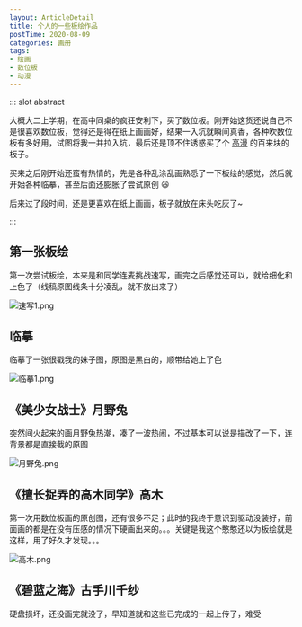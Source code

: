 ```yaml
---
layout: ArticleDetail
title: 个人的一些板绘作品
postTime: 2020-08-09
categories: 画册
tags:
- 绘画
- 数位板
- 动漫
---
```


::: slot abstract

大概大二上学期，在高中同桌的疯狂安利下，买了数位板。刚开始这货还说自己不是很喜欢数位板，觉得还是得在纸上画画好，结果一入坑就瞬间真香，各种吹数位板有多好用，试图将我一并拉入坑，最后还是顶不住诱惑买了个 [高漫](https://www.gaomon.cn/) 的百来块的板子。

买来之后刚开始还蛮有热情的，先是各种乱涂乱画熟悉了一下板绘的感觉，然后就开始各种临摹，甚至后面还膨胀了尝试原创 :laughing:

后来过了段时间，还是更喜欢在纸上画画，板子就放在床头吃灰了~

:::

## 第一张板绘

第一次尝试板绘，本来是和同学连麦挑战速写，画完之后感觉还可以，就给细化和上色了（线稿原图线条十分凌乱，就不放出来了）

![速写1.png](https://i.loli.net/2020/09/15/SWkfqb4z3RLwpZP.png)



## 临摹

临摹了一张很戳我的妹子图，原图是黑白的，顺带给她上了色

![临摹1.png](https://i.loli.net/2020/09/15/9BpM1f64wqjJxsC.png)



## 《美少女战士》月野兔

突然间火起来的画月野兔热潮，凑了一波热闹，不过基本可以说是描改了一下，连背景都是直接截的原图

![月野兔.png](https://i.loli.net/2020/09/15/oDgViBeNLJp3QWC.png)



## 《擅长捉弄的高木同学》高木

第一次用数位板画的原创图，还有很多不足；此时的我终于意识到驱动没装好，前面画的都是在没有压感的情况下硬画出来的。。。关键是我这个憨憨还以为板绘就是这样，用了好久才发现。。。

![高木.png](https://i.loli.net/2020/09/15/SGOWkxBwdfyPl2Y.png)



## 《碧蓝之海》古手川千纱

硬盘损坏，还没画完就没了，早知道就和这些已完成的一起上传了，难受